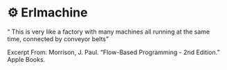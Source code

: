 #  ⚙️ Erlmachine

“ This is very like a factory with many machines all running at the same time, connected by conveyor belts”

Excerpt From: Morrison, J. Paul. “Flow-Based Programming - 2nd Edition.” Apple Books. 
